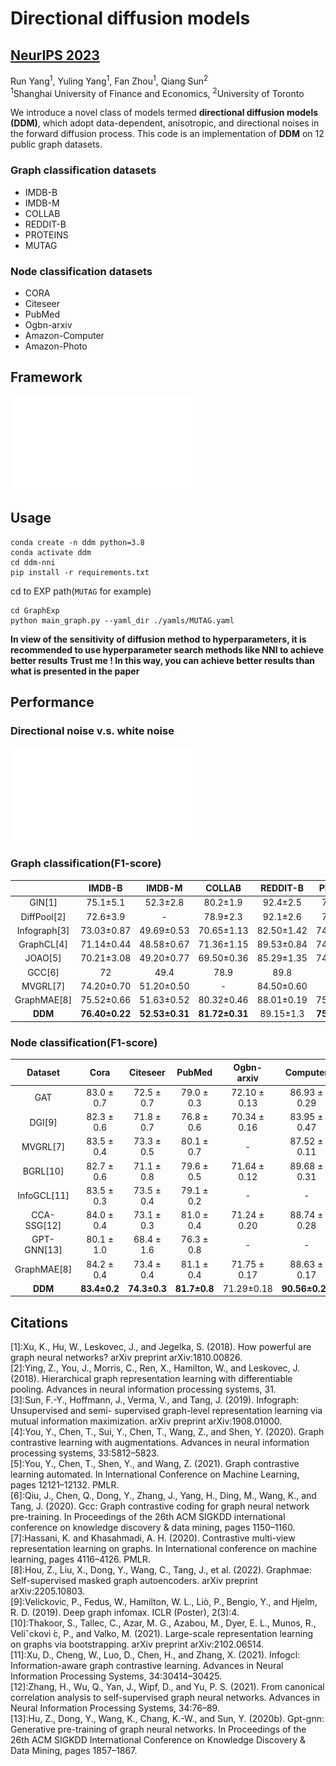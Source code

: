# Directional diffusion models
## [NeurIPS 2023](https://arxiv.org/abs/2306.13210)

Run Yang<sup>1</sup>, Yuling Yang<sup>1</sup>, Fan Zhou<sup>1</sup>, Qiang Sun<sup>2</sup> <br>
<sup>1</sup>Shanghai University of Finance and Economics, <sup>2</sup>University of Toronto

We introduce a novel class of models termed **directional diffusion models (DDM)**, which adopt data-dependent, anisotropic, and directional noises in the forward diffusion process. This code is an implementation of **DDM** on 12 public graph datasets.
### Graph classification datasets
- IMDB-B
- IMDB-M
- COLLAB
- REDDIT-B
- PROTEINS
- MUTAG
### Node classification datasets
- CORA
- Citeseer
- PubMed
- Ogbn-arxiv
- Amazon-Computer
- Amazon-Photo

## Framework
![framework](./framework.pdf)
## Usage
```shell
conda create -n ddm python=3.8
conda activate ddm
cd ddm-nni
pip install -r requirements.txt
```

cd to EXP path(```MUTAG``` for example)
```shell
cd GraphExp
python main_graph.py --yaml_dir ./yamls/MUTAG.yaml
```
**In view of the sensitivity of diffusion method to hyperparameters, it is recommended to use hyperparameter search methods like NNI to achieve better results**
**Trust me ! In this way, you can achieve better results than what is presented in the paper**

## Performance
### Directional noise v.s. white noise
![noise](./noise_com.pdf)
### Graph classification(F1-score)
|     |IMDB-B|IMDB-M|COLLAB|REDDIT-B|PROTEINS|MUTAG|
|:---:|:----:|:----:|:----:|:------:|:------:|:---:|
|GIN[1]     | 75.1±5.1  | 52.3±2.8  | 80.2±1.9 | 92.4±2.5 | 76.2±2.8  | 89.4±5.6    |
|DiffPool[2]| 72.6±3.9  | -         | 78.9±2.3 | 92.1±2.6 | 75.1±2.3  | 85.0±10.3   |
|Infograph[3] | 73.03±0.87| 49.69±0.53| 70.65±1.13 | 82.50±1.42 | 74.44±0.31| 89.01±1.13  |
|GraphCL[4] | 71.14±0.44| 48.58±0.67| 71.36±1.15 | 89.53±0.84 | 74.39±0.45| 86.80±1.34  |
|JOAO[5]    | 70.21±3.08| 49.20±0.77| 69.50±0.36 | 85.29±1.35 | 74.55±0.41| 87.35±1.02  |
|GCC[6]     | 72        | 49.4      | 78.9     | 89.8     | -         | -           |
|MVGRL[7]   | 74.20±0.70| 51.20±0.50| -        | 84.50±0.60 | -         | 89.70±1.10  |
|GraphMAE[8]| 75.52±0.66| 51.63±0.52| 80.32±0.46 | 88.01±0.19 | 75.30±0.39| 88.19±1.26  |
|**DDM** |**76.40±0.22**|**52.53±0.31**|**81.72±0.31**|89.15±1.3|**75.74±0.50**|**91.51±1.45**|
### Node classification(F1-score)
|Dataset  | Cora     | Citeseer    | PubMed    | Ogbn-arxiv | Computer| Photo |
|:---:|:----:|:----:|:----:|:------:|:------:|:---:|
|GAT      | 83.0 ± 0.7 | 72.5 ± 0.7    | 79.0 ± 0.3  | 72.10 ± 0.13 | 86.93 ± 0.29            | 92.56 ± 0.35              |
|DGI[9]      | 82.3 ± 0.6 | 71.8 ± 0.7    | 76.8 ± 0.6  | 70.34 ± 0.16 | 83.95 ± 0.47          | 91.61 ± 0.22              |
|MVGRL[7]    | 83.5 ± 0.4 | 73.3 ± 0.5    | 80.1 ± 0.7  | -          | 87.52 ± 0.11          | 91.74 ± 0.07              |
|BGRL[10]     | 82.7 ± 0.6 | 71.1 ± 0.8    | 79.6 ± 0.5  | 71.64 ± 0.12 | 89.68 ± 0.31          | 92.87 ± 0.27              |
|InfoGCL[11]  | 83.5 ± 0.3 | 73.5 ± 0.4    | 79.1 ± 0.2  | -          | - | -     |
|CCA-SSG[12]  | 84.0 ± 0.4 | 73.1 ± 0.3    | 81.0 ± 0.4  | 71.24 ± 0.20 | 88.74 ± 0.28          | 93.14 ± 0.14              |
|GPT-GNN[13]  | 80.1 ± 1.0 | 68.4 ± 1.6    | 76.3 ± 0.8  | -          | - | -     |
|GraphMAE[8] | 84.2 ± 0.4 | 73.4 ± 0.4    | 81.1 ± 0.4  | 71.75 ± 0.17 | 88.63 ± 0.17         | 93.63 ± 0.22              |
|**DDM** |**83.4±0.2**|**74.3±0.3**|**81.7±0.8**|71.29±0.18|**90.56±0.21**|**95.09±0.18**|

## Citations

[1]:Xu, K., Hu, W., Leskovec, J., and Jegelka, S. (2018). How powerful are graph neural networks?
arXiv preprint arXiv:1810.00826.<br>
[2]:Ying, Z., You, J., Morris, C., Ren, X., Hamilton, W., and Leskovec, J. (2018). Hierarchical graph
representation learning with differentiable pooling. Advances in neural information processing
systems, 31.<br>
[3]:Sun, F.-Y., Hoffmann, J., Verma, V., and Tang, J. (2019). Infograph: Unsupervised and semi-
supervised graph-level representation learning via mutual information maximization. arXiv preprint
arXiv:1908.01000.<br>
[4]:You, Y., Chen, T., Sui, Y., Chen, T., Wang, Z., and Shen, Y. (2020). Graph contrastive learning with
augmentations. Advances in neural information processing systems, 33:5812–5823.<br>
[5]:You, Y., Chen, T., Shen, Y., and Wang, Z. (2021). Graph contrastive learning automated. In
International Conference on Machine Learning, pages 12121–12132. PMLR.<br>
[6]:Qiu, J., Chen, Q., Dong, Y., Zhang, J., Yang, H., Ding, M., Wang, K., and Tang, J. (2020). Gcc:
Graph contrastive coding for graph neural network pre-training. In Proceedings of the 26th ACM
SIGKDD international conference on knowledge discovery & data mining, pages 1150–1160.<br>
[7]:Hassani, K. and Khasahmadi, A. H. (2020). Contrastive multi-view representation learning on graphs.
In International conference on machine learning, pages 4116–4126. PMLR.<br>
[8]:Hou, Z., Liu, X., Dong, Y., Wang, C., Tang, J., et al. (2022). Graphmae: Self-supervised masked
graph autoencoders. arXiv preprint arXiv:2205.10803.<br>
[9]:Velickovic, P., Fedus, W., Hamilton, W. L., Liò, P., Bengio, Y., and Hjelm, R. D. (2019). Deep graph
infomax. ICLR (Poster), 2(3):4.<br>
[10]:Thakoor, S., Tallec, C., Azar, M. G., Azabou, M., Dyer, E. L., Munos, R., Veliˇckovi ́c, P., and
Valko, M. (2021). Large-scale representation learning on graphs via bootstrapping. arXiv preprint
arXiv:2102.06514.<br>
[11]:Xu, D., Cheng, W., Luo, D., Chen, H., and Zhang, X. (2021). Infogcl: Information-aware graph
contrastive learning. Advances in Neural Information Processing Systems, 34:30414–30425.<br>
[12]:Zhang, H., Wu, Q., Yan, J., Wipf, D., and Yu, P. S. (2021). From canonical correlation analysis
to self-supervised graph neural networks. Advances in Neural Information Processing Systems,
34:76–89.<br>
[13]:Hu, Z., Dong, Y., Wang, K., Chang, K.-W., and Sun, Y. (2020b). Gpt-gnn: Generative pre-training of
graph neural networks. In Proceedings of the 26th ACM SIGKDD International Conference on
Knowledge Discovery & Data Mining, pages 1857–1867.


